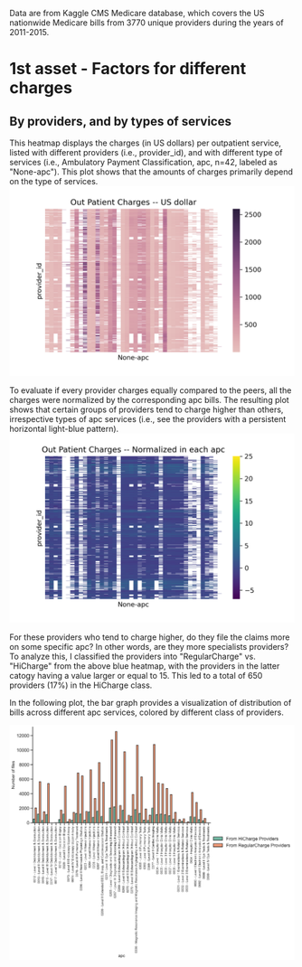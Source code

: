 Data are from Kaggle CMS Medicare database, which covers the US nationwide Medicare bills from 3770 unique providers during the years of 2011-2015. 
# 1st asset - Factors for different charges
## By providers, and by types of services
This heatmap displays the charges (in US dollars) per outpatient service, listed with different providers (i.e., provider_id), and with different type of services (i.e., Ambulatory Payment Classification, apc, n=42, labeled as "None-apc"). This plot shows that the amounts of charges primarily depend on the type of services.  
![Figure1](OutPatientCharges.png)     


To evaluate if every provider charges equally compared to the peers, all the charges were normalized by the corresponding apc bills. The resulting plot shows that certain groups of providers tend to charge higher than others, irrespective types of apc services (i.e., see the providers with a persistent horizontal light-blue pattern).   
![Figure2](OutPatientChargesNorm.png)

For these providers who tend to charge higher, do they file the claims more on some specific apc? In other words, are they more specialists providers? To analyze this, I classified the providers into "RegularCharge" vs. "HiCharge" from the above blue heatmap, with the providers in the latter catogy having a value larger or equal to 15. This led to a total of 650 providers (17%) in the HiCharge class. 

In the following plot, the bar graph provides a visualization of distribution of bills across different apc services, colored by different class of providers.   



![Figure3](Providersbyapc.png)

